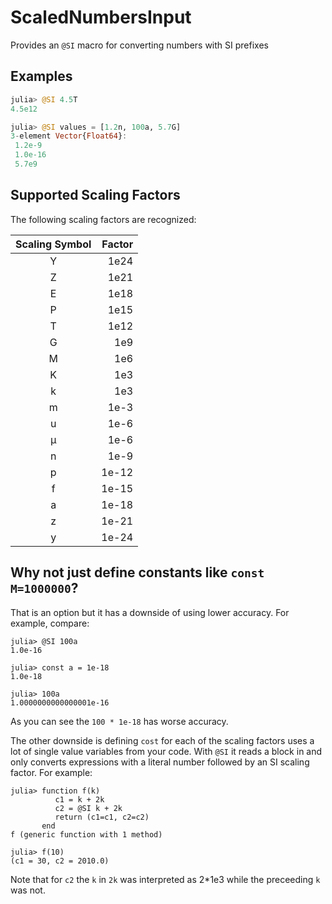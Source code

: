# ScaledNumbersInput
Provides an `@SI` macro for converting numbers with SI prefixes

## Examples

```julia
julia> @SI 4.5T
4.5e12

julia> @SI values = [1.2n, 100a, 5.7G]
3-element Vector{Float64}:
 1.2e-9
 1.0e-16
 5.7e9

```

## Supported Scaling Factors

The following scaling factors are recognized:

| Scaling Symbol | Factor |
|:--------------:| ------:|
| Y | 1e24 |
| Z | 1e21 |
| E | 1e18 |
| P | 1e15 |
| T | 1e12 |
| G | 1e9 |
| M | 1e6 |
| K | 1e3 |
| k | 1e3 |
| m | 1e-3 |
| u | 1e-6 |
| μ | 1e-6 |
| n | 1e-9 |
| p | 1e-12 |
| f | 1e-15 |
| a | 1e-18 |
| z | 1e-21 |
| y | 1e-24 |

## Why not just define constants like `const M=1000000`?

That is an option but it has a downside of using
lower accuracy.  For example, compare:

```
julia> @SI 100a
1.0e-16

julia> const a = 1e-18
1.0e-18

julia> 100a
1.0000000000000001e-16
```

As you can see the `100 * 1e-18` has worse accuracy.

The other downside is defining `cost` for each of the
scaling factors uses a lot of single value variables
from your code.  With `@SI` it reads a block in and
only converts expressions with a literal number
followed by an SI scaling factor.  For example:

```jldoctest
julia> function f(k)
          c1 = k + 2k
          c2 = @SI k + 2k
          return (c1=c1, c2=c2)
       end
f (generic function with 1 method)

julia> f(10)
(c1 = 30, c2 = 2010.0)

```

Note that for `c2` the `k` in `2k` was interpreted as 2*1e3 while the preceeding `k` was not.
